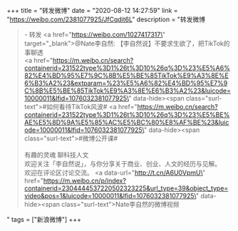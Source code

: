 +++
title = "转发微博"
date = "2020-08-12 14:27:59"
link = "https://weibo.com/2381077925/JfCqdit6L"
description = "转发微博<br><blockquote> - 转发 <a href=\"https://weibo.com/1027417317\" target=\"_blank\">@Nate李自然</a>: 【李自然说】不要求生欲了，把TikTok的事聊透<br><a href=\"https://m.weibo.cn/search?containerid=231522type%3D1%26t%3D10%26q%3D%23%E5%A6%82%E4%BD%95%E7%9C%8B%E5%BE%85TikTok%E9%A3%8E%E6%B3%A2%23&extparam=%23%E5%A6%82%E4%BD%95%E7%9C%8B%E5%BE%85TikTok%E9%A3%8E%E6%B3%A2%23&luicode=10000011&lfid=1076032381077925\" data-hide><span class=\"surl-text\">#如何看待TikTok风波#</span></a> <a href=\"https://m.weibo.cn/search?containerid=231522type%3D1%26t%3D10%26q%3D%23%E5%BE%AE%E5%8D%9A%E5%85%AC%E5%BC%80%E8%AF%BE%23&luicode=10000011&lfid=1076032381077925\" data-hide><span class=\"surl-text\">#微博公开课#</span></a> <br><br>有趣的灵魂 聊科技人文<br>欢迎关注「李自然说」，与你分享关于商业、创业、人文的经历与见解。<br>欢迎在评论区讨论交流。  <a data-url=\"http://t.cn/A6U0VpmU\" href=\"https://m.weibo.cn/p/index?containerid=2304444537220502323225&url_type=39&object_type=video&pos=1&luicode=10000011&lfid=1076032381077925\" data-hide><span class=\"surl-text\">Nate李自然的微博视频</span></a> </blockquote>"
tags = ["新浪微博"]
+++
